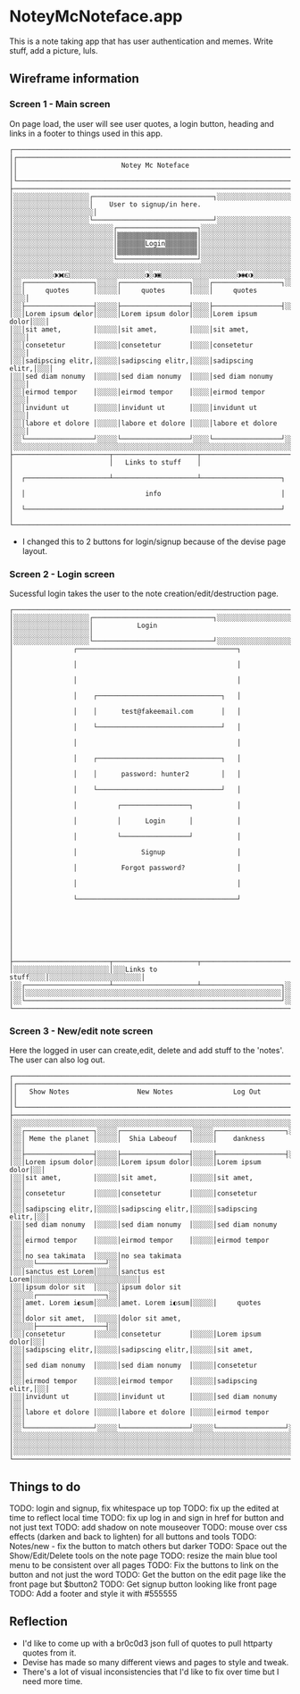 # NoteyMcNoteface.app

This is a note taking app that has user authentication and memes.
Write stuff, add a picture, luls.

## Wireframe information
### Screen 1 - Main screen

On page load, the user will see user quotes, a login button, heading and links in a footer to things used in this app.
```
┌───────────────────────────────────────────────────────────────────────┐
│┌─────────────────────────────────────────────────────────────────────┐│
││                          Notey Mc Noteface                          ││
│└─────────────────────────────────────────────────────────────────────┘│
├───────────────────────────────────────────────────────────────────────┤
│░░░░░░░░░░░░░░░░░░░┌──────────────────────────────┐░░░░░░░░░░░░░░░░░░░░│
│░░░░░░░░░░░░░░░░░░░│    User to signup/in here.   │░░░░░░░░░░░░░░░░░░░░│
│░░░░░░░░░░░░░░░░░░░└──────────────────────────────┘░░░░░░░░░░░░░░░░░░░░│
│░░░░░░░░░░░░░░░░░░░░░░░░░┌────────────────────┐░░░░░░░░░░░░░░░░░░░░░░░░│
│░░░░░░░░░░░░░░░░░░░░░░░░░│▒▒▒▒▒▒▒▒▒▒▒▒▒▒▒▒▒▒▒▒│░░░░░░░░░░░░░░░░░░░░░░░░│
│░░░░░░░░░░░░░░░░░░░░░░░░░│▒▒▒▒▒▒▒Login▒▒▒▒▒▒▒▒│░░░░░░░░░░░░░░░░░░░░░░░░│
│░░░░░░░░░░░░░░░░░░░░░░░░░│▒▒▒▒▒▒▒▒▒▒▒▒▒▒▒▒▒▒▒▒│░░░░░░░░░░░░░░░░░░░░░░░░│
│░░░░░░░░░░░░░░░░░░░░░░░░░└────────────────────┘░░░░░░░░░░░░░░░░░░░░░░░░│
│░░░░░░░░░░░░░░░░░░░░░░░░░░░░░░░░░░░░░░░░░░░░░░░░░░░░░░░░░░░░░░░░░░░░░░░│
│░░░░░░░░░░◑◑◐◱░░░░░░░░░░░░░░░░░░░◑░◑▣░░░░░░░░░░░░░░░░░░░◑◉◐◑░░░░░░░░░░░│
│░░┌─────────────────┐░░░░░┌─────────────────┐░░░░┌─────────────────┐░░░│
│░░│     quotes      │░░░░░│     quotes      │░░░░│     quotes      │░░░│
│░░├─────────────────┤░░░░░├─────────────────┤░░░░├─────────────────┤░░░│
│░░│Lorem ipsum d◐lor│░░░░░│Lorem ipsum dolor│░░░░│Lorem ipsum dolor│░░░│
│░░│sit amet,        │░░░░░│sit amet,        │░░░░│sit amet,        │░░░│
│░░│consetetur       │░░░░░│consetetur       │░░░░│consetetur       │░░░│
│░░│sadipscing elitr,│░░░░░│sadipscing elitr,│░░░░│sadipscing elitr,│░░░│
│░░│sed diam nonumy  │░░░░░│sed diam nonumy  │░░░░│sed diam nonumy  │░░░│
│░░│eirmod tempor    │░░░░░│eirmod tempor    │░░░░│eirmod tempor    │░░░│
│░░│invidunt ut      │░░░░░│invidunt ut      │░░░░│invidunt ut      │░░░│
│░░│labore et dolore │░░░░░│labore et dolore │░░░░│labore et dolore │░░░│
│░░└─────────────────┘░░░░░└─────────────────┘░░░░└─────────────────┘░░░│
│░░░░░░░░░░░░░░░░░░░░░░░░░░░░░░░░░░░░░░░░░░░░░░░░░░░░░░░░░░░░░░░░░░░░░░░│
├────────────────────────┬─────────────────────┬────────────────────────┤
│                        │   Links to stuff    │                        │
│  ┌─────────────────────┴─────────────────────┴────────────────────┐   │
│  │                              info                              │   │
│  └────────────────────────────────────────────────────────────────┘   │
└───────────────────────────────────────────────────────────────────────┘
```
- I changed this to 2 buttons for login/signup because of the devise page layout.

### Screen 2 - Login screen

Sucessful login takes the user to the note creation/edit/destruction page.
```
┌──────────────────────────────────────────────────────────────────────┐
│░░░░░░░░░░░░░░░░░░░┌──────────────────────────────┐░░░░░░░░░░░░░░░░░░░│
│░░░░░░░░░░░░░░░░░░░│           Login              │░░░░░░░░░░░░░░░░░░░│
│░░░░░░░░░░░░░░░░░░░└──────────────────────────────┘░░░░░░░░░░░░░░░░░░░│
│               ┌────────────────────────────────────────┐             │
│               │                                        │             │
│               │                                        │             │
│               │    ┌───────────────────────────────┐   │             │
│               │    │      test@fakeemail.com       │   │             │
│               │    └───────────────────────────────┘   │             │
│               │                                        │             │
│               │    ┌───────────────────────────────┐   │             │
│               │    │      password: hunter2        │   │             │
│               │    └───────────────────────────────┘   │             │
│               │          ┌─────────────────┐           │             │
│               │          │      Login      │           │             │
│               │          └─────────────────┘           │             │
│               │                Signup                  │             │
│               │           Forgot password?             │             │
│               │                                        │             │
│               └────────────────────────────────────────┘             │
│                                                                      │
│                                                                      │
│                                                                      │
├────────────────────────┬─────────────────────┬───────────────────────┤
│░░░░░░░░░░░░░░░░░░░░░░░░│░░░Links to stuff░░░░│░░░░░░░░░░░░░░░░░░░░░░░│
│░░┌─────────────────────┴─────────────────────┴────────────────────┐░░│
│░░│░░░░░░░░░░░░░░░░░░░░░░░░░░░░░░░░░░░░░░░░░░░░░░░░░░░░░░░░░░░░░░░░│░░│
│░░└────────────────────────────────────────────────────────────────┘░░│
└──────────────────────────────────────────────────────────────────────┘
```

### Screen 3 - New/edit note screen
Here the logged in user can create,edit, delete and add stuff to the 'notes'. The user can also log out.
```
┌───────────────────────────────────────────────────────────────────────┐
│┌─────────────────────────────────────────────────────────────────────┐│
││   Show Notes                 New Notes               Log Out        ││
│└─────────────────────────────────────────────────────────────────────┘│
├───────────────────────────────────────────────────────────────────────┤
│░░░░░░░░░░░░░░░░░░░░░░░░░░░░░░░░░░░░░░░░░░░░░░░░░░░░░░░░░░░░░░░░░░░░░░░│
│░░┌─────────────────┐░░░░░┌─────────────────┐░░░░░┌─────────────────┐░░│
│░░│ Meme the planet │░░░░░│  Shia Labeouf   │░░░░░│    dankness     │░░│
│░░├─────────────────┤░░░░░├─────────────────┤░░░░░├─────────────────┤░░│
│░░│Lorem ipsum dolor│░░░░░│Lorem ipsum dolor│░░░░░│Lorem ipsum dolor│░░│
│░░│sit amet,        │░░░░░│sit amet,        │░░░░░│sit amet,        │░░│
│░░│consetetur       │░░░░░│consetetur       │░░░░░│consetetur       │░░│
│░░│sadipscing elitr,│░░░░░│sadipscing elitr,│░░░░░│sadipscing elitr,│░░│
│░░│sed diam nonumy  │░░░░░│sed diam nonumy  │░░░░░│sed diam nonumy  │░░│
│░░│eirmod tempor    │░░░░░│eirmod tempor    │░░░░░│eirmod tempor    │░░│
│░░│no sea takimata  │░░░░░│no sea takimata  │░░░░░└─────────────────┘░░│
│░░│sanctus est Lorem│░░░░░│sanctus est Lorem│░░░░░░░░░░░░░░░░░░░░░░░░░░│
│░░│ipsum dolor sit  │░░░░░│ipsum dolor sit  │░░░░░┌─────────────────┐░░│
│░░│amet. Lorem i◐sum│░░░░░│amet. Lorem i◐sum│░░░░░│     quotes      │░░│
│░░│dolor sit amet,  │░░░░░│dolor sit amet,  │░░░░░├─────────────────┤░░│
│░░│consetetur       │░░░░░│consetetur       │░░░░░│Lorem ipsum dolor│░░│
│░░│sadipscing elitr,│░░░░░│sadipscing elitr,│░░░░░│sit amet,        │░░│
│░░│sed diam nonumy  │░░░░░│sed diam nonumy  │░░░░░│consetetur       │░░│
│░░│eirmod tempor    │░░░░░│eirmod tempor    │░░░░░│sadipscing elitr,│░░│
│░░│invidunt ut      │░░░░░│invidunt ut      │░░░░░│sed diam nonumy  │░░│
│░░│labore et dolore │░░░░░│labore et dolore │░░░░░│eirmod tempor    │░░│
│░░└─────────────────┘░░░░░└─────────────────┘░░░░░└─────────────────┘░░│
│░░░░░░░░░░░░░░░░░░░░░░░░░░░░░░░░░░░░░░░░░░░░░░░░░░░░░░░░░░░░░░░░░░░░░░░│
│░░░░░░░░░░░░░░░░░░░░░░░░░░░░░░░░░░░░░░░░░░░░░░░░░░░░░░░░░░░░░░░░░░░░░░░│
│░░░░░░░░░░░░░░░░░░░░░░░░░░░░░░░░░░░░░░░░░░░░░░░░░░░░░░░░░░░░░░░░░░░░░░░│
└───────────────────────────────────────────────────────────────────────┘
```


## Things to do
TODO: login and signup, fix whitespace up top
TODO: fix up the edited at time to reflect local time
TODO: fix up log in and sign in href for button and not just text
TODO: add shadow on note mouseover
TODO: mouse over css effects (darken and back to lighten) for all buttons and tools
TODO: Notes/new - fix the button to match others but darker
TODO: Space out the Show/Edit/Delete tools on the note page
TODO: resize the main blue tool menu to be consistent over all pages
TODO: Fix the buttons to link on the button and not just the word
TODO: Get the button on the edit page like the front page but $button2
TODO: Get signup button looking like front page
TODO: Add a footer and style it with #555555


## Reflection
- I'd like to come up with a br0c0d3 json full of quotes to pull httparty quotes from it.
- Devise has made so many different views and pages to style and tweak.
- There's a lot of visual inconsistencies that I'd like to fix over time but I need more time.

